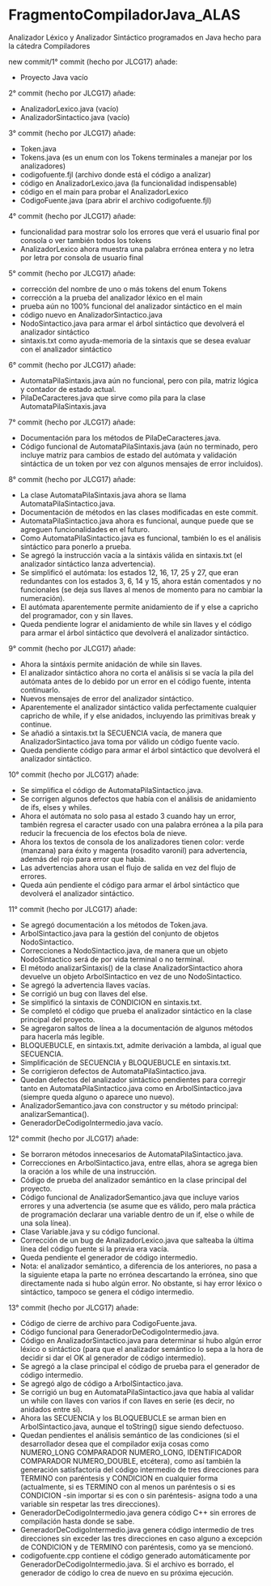 FragmentoCompiladorJava_ALAS
============================

Analizador Léxico y Analizador Sintáctico programados en Java hecho para la cátedra Compiladores

new commit/1° commit (hecho por JLCG17) añade:
* Proyecto Java vacío

2° commit (hecho por JLCG17) añade:
* AnalizadorLexico.java (vacío)
* AnalizadorSintactico.java (vacío)

3° commit (hecho por JLCG17) añade:
* Token.java
* Tokens.java (es un enum con los Tokens terminales a manejar por los analizadores)
* codigofuente.fjl (archivo donde está el código a analizar)
* código en AnalizadorLexico.java (la funcionalidad indispensable)
* código en el main para probar el AnalizadorLexico
* CodigoFuente.java (para abrir el archivo codigofuente.fjl)

4° commit (hecho por JLCG17) añade:
* funcionalidad para mostrar solo los errores que verá el usuario final por consola o ver también todos los tokens
* AnalizadorLexico ahora muestra una palabra errónea entera y no letra por letra por consola de usuario final

5° commit (hecho por JLCG17) añade:
* corrección del nombre de uno o más tokens del enum Tokens
* corrección a la prueba del analizador léxico en el main
* prueba aún no 100% funcional del analizador sintáctico en el main
* código nuevo en AnalizadorSintactico.java
* NodoSintactico.java para armar el árbol sintáctico que devolverá el analizador sintáctico
* sintaxis.txt como ayuda-memoria de la sintaxis que se desea evaluar con el analizador sintáctico

6° commit (hecho por JLCG17) añade:
* AutomataPilaSintaxis.java aún no funcional, pero con pila, matriz lógica y contador de estado actual.
* PilaDeCaracteres.java que sirve como pila para la clase AutomataPilaSintaxis.java

7° commit (hecho por JLCG17) añade:
* Documentación para los métodos de PilaDeCaracteres.java.
* Código funcional de AutomataPilaSintaxis.java (aún no terminado, pero incluye matriz para cambios de estado del autómata y validación sintáctica de un token por vez con algunos mensajes de error incluidos).

8° commit (hecho por JLCG17) añade:
* La clase AutomataPilaSintaxis.java ahora se llama AutomataPilaSintactico.java.
* Documentación de métodos en las clases modificadas en este commit.
* AutomataPilaSintactico.java ahora es funcional, aunque puede que se agreguen funcionalidades en el futuro.
* Como AutomataPilaSintactico.java es funcional, también lo es el análisis sintáctico para ponerlo a prueba.
* Se agregó la instrucción vacía a la sintáxis válida en sintaxis.txt (el analizador sintáctico lanza advertencia).
* Se simplificó el autómata: los estados 12, 16, 17, 25 y 27, que eran redundantes con los estados 3, 6, 14 y 15, ahora están comentados y no funcionales (se deja sus llaves al menos de momento para no cambiar la numeración).
* El autómata aparentemente permite anidamiento de if y else a capricho del programador, con y sin llaves.
* Queda pendiente lograr el anidamiento de while sin llaves y el código para armar el árbol sintáctico que devolverá el analizador sintáctico.

9° commit (hecho por JLCG17) añade:
* Ahora la sintáxis permite anidación de while sin llaves.
* El analizador sintáctico ahora no corta el análisis si se vacía la pila del autómata antes de lo debido por un error en el código fuente, intenta continuarlo.
* Nuevos mensajes de error del analizador sintáctico.
* Aparentemente el analizador sintáctico valida perfectamente cualquier capricho de while, if y else anidados, incluyendo las primitivas break y continue.
* Se añadió a sintaxis.txt la SECUENCIA vacía, de manera que AnalizadorSintactico.java toma por válido un código fuente vacío.
* Queda pendiente código para armar el árbol sintáctico que devolverá el analizador sintáctico.

10° commit (hecho por JLCG17) añade:
* Se simplifica el código de AutomataPilaSintactico.java.
* Se corrigen algunos defectos que había con el análisis de anidamiento de ifs, elses y whiles.
* Ahora el autómata no solo pasa al estado 3 cuando hay un error, también regresa el caracter usado con una palabra errónea a la pila para reducir la frecuencia de los efectos bola de nieve.
* Ahora los textos de consola de los analizadores tienen color: verde (manzana) para éxito y magenta (rosadito varonil) para advertencia, además del rojo para error que había.
* Las advertencias ahora usan el flujo de salida en vez del flujo de errores.
* Queda aún pendiente el código para armar el árbol sintáctico que devolverá el analizador sintáctico.

11° commit (hecho por JLCG17) añade:
* Se agregó documentación a los métodos de Token.java.
* ArbolSintactico.java para la gestión del conjunto de objetos NodoSintactico.
* Correcciones a NodoSintactico.java, de manera que un objeto NodoSintactico será de por vida terminal o no terminal.
* El método analizarSintaxis() de la clase AnalizadorSintactico ahora devuelve un objeto ArbolSintactico en vez de uno NodoSintactico.
* Se agregó la advertencia llaves vacías.
* Se corrigió un bug con llaves del else.
* Se simplificó la sintaxis de CONDICION en sintaxis.txt.
* Se completó el código que prueba el analizador sintáctico en la clase principal del proyecto.
* Se agregaron saltos de línea a la documentación de algunos métodos para hacerla más legible.
* BLOQUEBUCLE, en sintaxis.txt, admite derivación a lambda, al igual que SECUENCIA.
* Simplificación de SECUENCIA y BLOQUEBUCLE en sintaxis.txt.
* Se corrigieron defectos de AutomataPilaSintactico.java.
* Quedan defectos del analizador sintáctico pendientes para corregir tanto en AutomataPilaSintactico.java como en ArbolSintactico.java (siempre queda alguno o aparece uno nuevo).
* AnalizadorSemantico.java con constructor y su método principal: analizarSemantica().
* GeneradorDeCodigoIntermedio.java vacío.

12° commit (hecho por JLCG17) añade:
* Se borraron métodos innecesarios de AutomataPilaSintactico.java.
* Correcciones en ArbolSintactico.java, entre ellas, ahora se agrega bien la oración a los while de una instrucción.
* Código de prueba del analizador semántico en la clase principal del proyecto.
* Código funcional de AnalizadorSemantico.java que incluye varios errores y una advertencia (se asume que es válido, pero mala práctica de programación declarar una variable dentro de un if, else o while de una sola línea).
* Clase Variable.java y su código funcional.
* Corrección de un bug de AnalizadorLexico.java que salteaba la última línea del código fuente si la previa era vacía.
* Queda pendiente el generador de código intermedio.
* Nota: el analizador semántico, a diferencia de los anteriores, no pasa a la siguiente etapa la parte no errónea descartando la errónea, sino que directamente nada si hubo algún error. No obstante, si hay error léxico o sintáctico, tampoco se genera el código intermedio.

13° commit (hecho por JLCG17) añade:
* Código de cierre de archivo para CodigoFuente.java.
* Código funcional para GeneradorDeCodigoIntermedio.java.
* Código en AnalizadorSintactico.java para determinar si hubo algún error léxico o sintáctico (para que el analizador semántico lo sepa a la hora de decidir si dar el OK al generador de código intermedio).
* Se agregó a la clase principal el código de prueba para el generador de código intermedio.
* Se agregó algo de código a ArbolSintactico.java.
* Se corrigió un bug en AutomataPilaSintactico.java que había al validar un while con llaves con varios if con llaves en serie (es decir, no anidados entre sí).
* Ahora las SECUENCIA y los BLOQUEBUCLE se arman bien en ArbolSintactico.java, aunque el toString() sigue siendo defectuoso.
* Quedan pendientes el análisis semántico de las condiciones (si el desarrollador desea que el compilador exija cosas como NUMERO_LONG COMPARADOR NUMERO_LONG, IDENTIFICADOR<DOUBLE> COMPARADOR NUMERO_DOUBLE, etcétera), como así también la generación satisfactoria del código intermedio de tres direcciones para TERMINO con paréntesis y CONDICION en cualquier forma (actualmente, si es TERMINO con al menos un paréntesis o si es CONDICION -sin importar si es con o sin paréntesis- asigna todo a una variable sin respetar las tres direcciones).
* GeneradorDeCodigoIntermedio.java genera código C++ sin errores de compilación hasta donde se sabe.
* GeneradorDeCodigoIntermedio.java genera código intermedio de tres direcciones sin exceder las tres direcciones en caso alguno a excepción de CONDICION y de TERMINO con paréntesis, como ya se mencionó.
* codigofuente.cpp contiene el código generado automáticamente por GeneradorDeCodigoIntermedio.java. Si el archivo es borrado, el generador de código lo crea de nuevo en su próxima ejecución.


